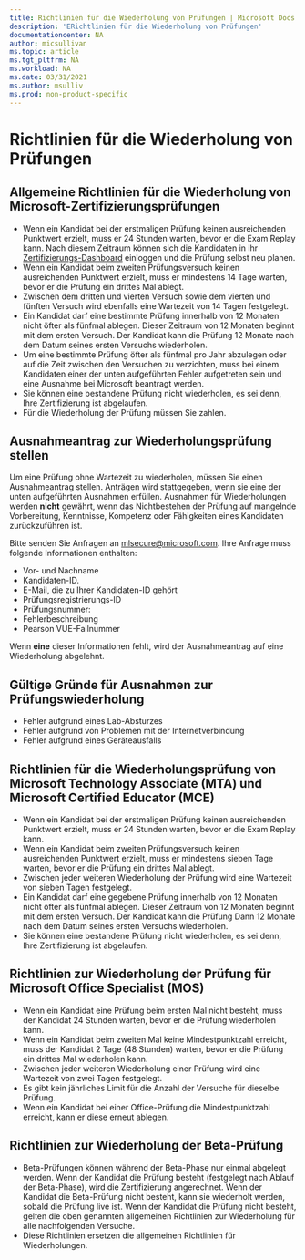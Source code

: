 ```yaml
---
title: Richtlinien für die Wiederholung von Prüfungen | Microsoft Docs
description: 'ERichtlinien für die Wiederholung von Prüfungen' 
documentationcenter: NA 
author: micsullivan
ms.topic: article
ms.tgt_pltfrm: NA
ms.workload: NA
ms.date: 03/31/2021
ms.author: msulliv
ms.prod: non-product-specific
---
```

# Richtlinien für die Wiederholung von Prüfungen

## Allgemeine Richtlinien für die Wiederholung von Microsoft-Zertifizierungsprüfungen

- Wenn ein Kandidat bei der erstmaligen Prüfung keinen ausreichenden Punktwert erzielt, muss er 24 Stunden warten, bevor er die Exam Replay kann. Nach diesem Zeitraum können sich die Kandidaten in ihr [Zertifizierungs-Dashboard](https://aka.ms/certdashboard) einloggen und die Prüfung selbst neu planen.
- Wenn ein Kandidat beim zweiten Prüfungsversuch keinen ausreichenden Punktwert erzielt, muss er mindestens 14 Tage warten, bevor er die Prüfung ein drittes Mal ablegt.
- Zwischen dem dritten und vierten Versuch sowie dem vierten und fünften Versuch wird ebenfalls eine Wartezeit von 14 Tagen festgelegt.
- Ein Kandidat darf eine bestimmte Prüfung innerhalb von 12 Monaten nicht öfter als fünfmal ablegen. Dieser Zeitraum von 12 Monaten beginnt mit dem ersten Versuch. Der Kandidat kann die Prüfung 12 Monate nach dem Datum seines ersten Versuchs wiederholen.
- Um eine bestimmte Prüfung öfter als fünfmal pro Jahr abzulegen oder auf die Zeit zwischen den Versuchen zu verzichten, muss bei einem Kandidaten einer der unten aufgeführten Fehler aufgetreten sein und eine Ausnahme bei Microsoft beantragt werden.
- Sie können eine bestandene Prüfung nicht wiederholen, es sei denn, Ihre Zertifizierung ist abgelaufen.
- Für die Wiederholung der Prüfung müssen Sie zahlen.

## Ausnahmeantrag zur Wiederholungsprüfung stellen

Um eine Prüfung ohne Wartezeit zu wiederholen, müssen Sie einen Ausnahmeantrag stellen. Anträgen wird stattgegeben, wenn sie eine der unten aufgeführten Ausnahmen erfüllen. Ausnahmen für Wiederholungen werden **nicht** gewährt, wenn das Nichtbestehen der Prüfung auf mangelnde Vorbereitung, Kenntnisse, Kompetenz oder Fähigkeiten eines Kandidaten zurückzuführen ist.

Bitte senden Sie Anfragen an [mlsecure@microsoft.com](mailto:mlsecure@microsoft.com). Ihre Anfrage muss folgende Informationen enthalten:

- Vor- und Nachname
- Kandidaten-ID.
- E-Mail, die zu Ihrer Kandidaten-ID gehört
- Prüfungsregistrierungs-ID
- Prüfungsnummer:
- Fehlerbeschreibung
- Pearson VUE-Fallnummer

Wenn **eine** dieser Informationen fehlt, wird der Ausnahmeantrag auf eine Wiederholung abgelehnt.

## Gültige Gründe für Ausnahmen zur Prüfungswiederholung

- Fehler aufgrund eines Lab-Absturzes
- Fehler aufgrund von Problemen mit der Internetverbindung
- Fehler aufgrund eines Geräteausfalls

## Richtlinien für die Wiederholungsprüfung von Microsoft Technology Associate (MTA) und Microsoft Certified Educator (MCE)

- Wenn ein Kandidat bei der erstmaligen Prüfung keinen ausreichenden Punktwert erzielt, muss er 24 Stunden warten, bevor er die Exam Replay kann.
- Wenn ein Kandidat beim zweiten Prüfungsversuch keinen ausreichenden Punktwert erzielt, muss er mindestens sieben Tage warten, bevor er die Prüfung ein drittes Mal ablegt.
- Zwischen jeder weiteren Wiederholung der Prüfung wird eine Wartezeit von sieben Tagen festgelegt.
- Ein Kandidat darf eine gegebene Prüfung innerhalb von 12 Monaten nicht öfter als fünfmal ablegen. Dieser Zeitraum von 12 Monaten beginnt mit dem ersten Versuch. Der Kandidat kann die Prüfung  Dann 12 Monate nach dem Datum seines ersten Versuchs wiederholen.
- Sie können eine bestandene Prüfung nicht wiederholen, es sei denn, Ihre Zertifizierung ist abgelaufen.


## Richtlinien zur Wiederholung der Prüfung für Microsoft Office Specialist (MOS)

- Wenn ein Kandidat eine Prüfung beim ersten Mal nicht besteht, muss der Kandidat 24 Stunden warten, bevor er die Prüfung wiederholen kann.
- Wenn ein Kandidat beim zweiten Mal keine Mindestpunktzahl erreicht, muss der Kandidat 2 Tage (48 Stunden) warten, bevor er die Prüfung ein drittes Mal wiederholen kann.
- Zwischen jeder weiteren Wiederholung einer Prüfung wird eine Wartezeit von zwei Tagen festgelegt.
- Es gibt kein jährliches Limit für die Anzahl der Versuche für dieselbe Prüfung.
- Wenn ein Kandidat bei einer Office-Prüfung die Mindestpunktzahl erreicht, kann er diese erneut ablegen.

## Richtlinien zur Wiederholung der Beta-Prüfung

- Beta-Prüfungen können während der Beta-Phase nur einmal abgelegt werden. Wenn der Kandidat die Prüfung besteht (festgelegt nach Ablauf der Beta-Phase), wird die Zertifizierung angerechnet. Wenn der Kandidat die Beta-Prüfung nicht besteht, kann sie wiederholt werden, sobald die Prüfung live ist. Wenn der Kandidat die Prüfung nicht besteht, gelten die oben genannten allgemeinen Richtlinien zur Wiederholung für alle nachfolgenden Versuche.
- Diese Richtlinien ersetzen die allgemeinen Richtlinien für Wiederholungen.
